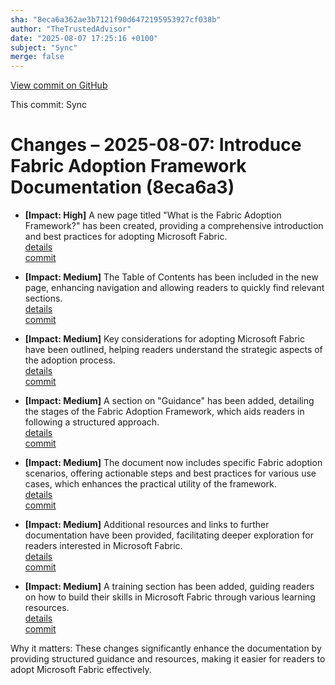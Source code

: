 ```yaml
---
sha: "8eca6a362ae3b7121f90d6472195953927cf038b"
author: "TheTrustedAdvisor"
date: "2025-08-07 17:25:16 +0100"
subject: "Sync"
merge: false
---
```


[View commit on GitHub](https://github.com/TheTrustedAdvisor/FabricAdoptionFramework/commit/8eca6a362ae3b7121f90d6472195953927cf038b)

This commit: Sync

# Changes – 2025-08-07: Introduce Fabric Adoption Framework Documentation (8eca6a3)

- **[Impact: High]** A new page titled "What is the Fabric Adoption Framework?" has been created, providing a comprehensive introduction and best practices for adopting Microsoft Fabric.  
   [details](/docs/about/changes/2025-08-07-what-is-the-fabric-adoption-framework)  
   [commit](https://github.com/TheTrustedAdvisor/FabricAdoptionFramework/commit/8eca6a362ae3b7121f90d6472195953927cf038b)

- **[Impact: Medium]** The Table of Contents has been included in the new page, enhancing navigation and allowing readers to quickly find relevant sections.  
   [details](/docs/about/changes/2025-08-07-what-is-the-fabric-adoption-framework)  
   [commit](https://github.com/TheTrustedAdvisor/FabricAdoptionFramework/commit/8eca6a362ae3b7121f90d6472195953927cf038b)

- **[Impact: Medium]** Key considerations for adopting Microsoft Fabric have been outlined, helping readers understand the strategic aspects of the adoption process.  
   [details](/docs/about/changes/2025-08-07-what-is-the-fabric-adoption-framework)  
   [commit](https://github.com/TheTrustedAdvisor/FabricAdoptionFramework/commit/8eca6a362ae3b7121f90d6472195953927cf038b)

- **[Impact: Medium]** A section on "Guidance" has been added, detailing the stages of the Fabric Adoption Framework, which aids readers in following a structured approach.  
   [details](/docs/about/changes/2025-08-07-what-is-the-fabric-adoption-framework)  
   [commit](https://github.com/TheTrustedAdvisor/FabricAdoptionFramework/commit/8eca6a362ae3b7121f90d6472195953927cf038b)

- **[Impact: Medium]** The document now includes specific Fabric adoption scenarios, offering actionable steps and best practices for various use cases, which enhances the practical utility of the framework.  
   [details](/docs/about/changes/2025-08-07-what-is-the-fabric-adoption-framework)  
   [commit](https://github.com/TheTrustedAdvisor/FabricAdoptionFramework/commit/8eca6a362ae3b7121f90d6472195953927cf038b)

- **[Impact: Medium]** Additional resources and links to further documentation have been provided, facilitating deeper exploration for readers interested in Microsoft Fabric.  
   [details](/docs/about/changes/2025-08-07-what-is-the-fabric-adoption-framework)  
   [commit](https://github.com/TheTrustedAdvisor/FabricAdoptionFramework/commit/8eca6a362ae3b7121f90d6472195953927cf038b)

- **[Impact: Medium]** A training section has been added, guiding readers on how to build their skills in Microsoft Fabric through various learning resources.  
   [details](/docs/about/changes/2025-08-07-what-is-the-fabric-adoption-framework)  
   [commit](https://github.com/TheTrustedAdvisor/FabricAdoptionFramework/commit/8eca6a362ae3b7121f90d6472195953927cf038b)

Why it matters: These changes significantly enhance the documentation by providing structured guidance and resources, making it easier for readers to adopt Microsoft Fabric effectively.
